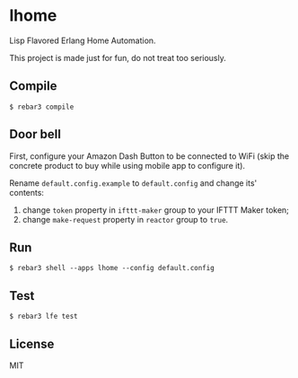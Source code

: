 lhome
==========

Lisp Flavored Erlang Home Automation.

This project is made just for fun, do not treat too seriously.

## Compile
```
$ rebar3 compile
```

## Door bell
First, configure your Amazon Dash Button to be connected to WiFi (skip the concrete product to buy while using mobile app to configure it).

Rename `default.config.example` to `default.config` and change its' contents:
1. change `token` property in `ifttt-maker` group to your IFTTT Maker token;
2. change `make-request` property in `reactor` group to `true`.


## Run
```
$ rebar3 shell --apps lhome --config default.config
```


## Test
```
$ rebar3 lfe test
```

## License

MIT
